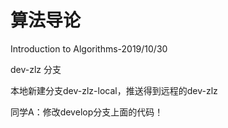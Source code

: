 # 算法导论
Introduction to Algorithms-2019/10/30

dev-zlz 分支

本地新建分支dev-zlz-local，推送得到远程的dev-zlz

同学A：修改develop分支上面的代码！

